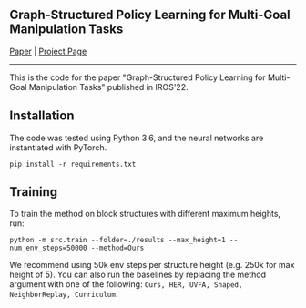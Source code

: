 Graph-Structured Policy Learning for Multi-Goal Manipulation Tasks
---------------------------------------------------------------------
[Paper]() | [Project Page](https://dmklee.github.io/graph-structured-manip/)

---------------------------------------------------------------------
This is the code for the paper "Graph-Structured Policy Learning for Multi-Goal
Manipulation Tasks" published in IROS'22.

## Installation
The code was tested using Python 3.6, and the neural networks are instantiated with PyTorch.
```
pip install -r requirements.txt
```

## Training
To train the method on block structures with different maximum heights, run:
```
python -m src.train --folder=./results --max_height=1 --num_env_steps=50000 --method=Ours
```
We recommend using 50k env steps per structure height (e.g. 250k for max height of 5).
You can also run the baselines by replacing the method argument with one of the following:
`Ours, HER, UVFA, Shaped, NeighborReplay, Curriculum`.
